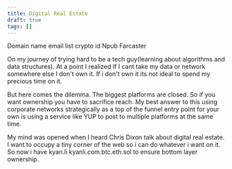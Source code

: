 ```yaml
---
title: Digital Real Estate
draft: true
tags: []
---
```



Domain name 
email list 
crypto id
Npub
Farcaster

On my journey of trying hard to be a tech guy(learning about algorithms and data structures). At a point I realized If I cant take my data or network somewhere else I don't own it. If i don't own it its not ideal to spend my precious time on it. 

But here comes the dilemma. The biggest platforms are closed. So if you want ownership you have to sacrifice reach. My best answer to this using corporate networks strategically as a top of the funnel entry point for your own  is using a service like YUP to post to multiple platforms at the same time. 



My mind was opened when I heard Chris Dixon talk about digital real estate. I want to occupy a tiny corner of the web so i can do whatever i want on it. So now i have kyan.li kyanli.com.btc.eth.sol to ensure bottom layer ownership.